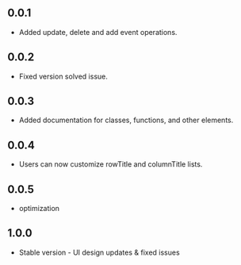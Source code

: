 ## 0.0.1

* Added update, delete and add event operations.

## 0.0.2

* Fixed version solved issue.

## 0.0.3

* Added documentation for classes, functions, and other elements.

## 0.0.4

* Users can now customize rowTitle and columnTitle lists.

## 0.0.5

* optimization

## 1.0.0

* Stable version - UI design updates & fixed issues